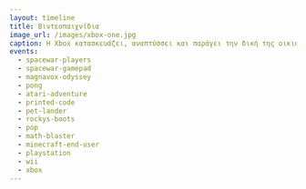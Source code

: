 ```yaml
---
layout: timeline 
title: Βιντεοπαιχνίδια 
image_url: /images/xbox-one.jpg
caption: Η Xbox κατασκευάζει, αναπτύσσει και παράγει την δική της οικιακή κονσόλα βιντεοπαιχνιδιών.H Xbox δραστηριοποιείται από την παραγωγή οικιακών κονσολών από την 6η γενιά και έπειτα, με την τελευταία να είναι η 8η και η πιο πρόσφατη κυκλοφορία της είναι το Xbox One. 
events:
  - spacewar-players
  - spacewar-gamepad
  - magnavox-odyssey
  - pong
  - atari-adventure
  - printed-code
  - pet-lander
  - rockys-boots
  - pop
  - math-blaster
  - minecraft-end-user
  - playstation
  - wii
  - xbox
---
```

